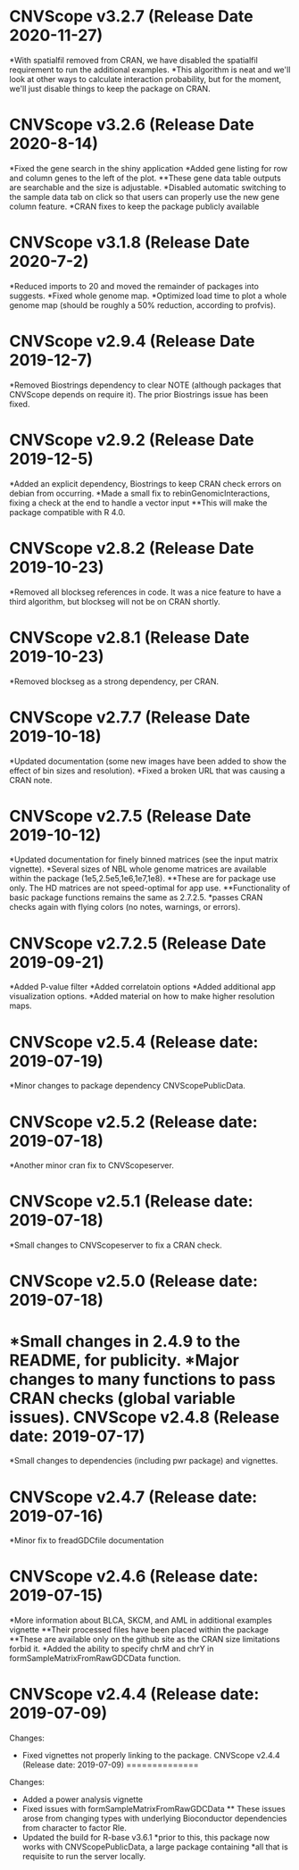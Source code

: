 
CNVScope v3.2.7 (Release Date 2020-11-27)
==============
*With spatialfil removed from CRAN, we have disabled the spatialfil requirement
to run the additional examples.
*This algorithm is neat and we'll look at other ways to calculate interaction
probability, but for the moment,
we'll just disable things to keep the package on CRAN.

CNVScope v3.2.6 (Release Date 2020-8-14)
==============
*Fixed the gene search in the shiny application
*Added gene listing for row and column genes to the left of the plot.
**These gene data table outputs are searchable and the size
is adjustable.
*Disabled automatic switching to the sample data tab on click so that
users can properly use the new gene column feature.
*CRAN fixes to keep the package publicly available



CNVScope v3.1.8 (Release Date 2020-7-2)
==============
*Reduced imports to 20 and moved the remainder of packages into suggests.
*Fixed whole genome map.
*Optimized load time to plot a whole genome map (should be roughly a 50% reduction, according to profvis).

CNVScope v2.9.4 (Release Date 2019-12-7)
==============
*Removed Biostrings dependency to clear NOTE 
(although packages that CNVScope depends on require it). The prior Biostrings issue has been
fixed.

CNVScope v2.9.2 (Release Date 2019-12-5)
==============
*Added an explicit dependency, Biostrings to keep CRAN check errors on debian from occurring.
*Made a small fix to rebinGenomicInteractions, fixing a check at the end to handle a vector input
**This will make the package compatible with R 4.0.

CNVScope v2.8.2 (Release Date 2019-10-23)
==============
*Removed all blockseg references in code. It was a nice feature to have a third algorithm, but blockseg will not be on CRAN shortly.

CNVScope v2.8.1 (Release Date 2019-10-23)
==============
*Removed blockseg as a strong dependency, per CRAN.


CNVScope v2.7.7 (Release Date 2019-10-18)
==============
*Updated documentation (some new images have been added to show the effect of bin sizes and resolution).
*Fixed a broken URL that was causing a CRAN note.

CNVScope v2.7.5 (Release Date 2019-10-12)
==============
*Updated documentation for finely binned matrices (see the input matrix vignette).
*Several sizes of NBL whole genome matrices are available within the package (1e5,2.5e5,1e6,1e7,1e8).
**These are for package use only. The HD matrices are not speed-optimal for app use.
**Functionality of basic package functions remains the same as 2.7.2.5.
*passes CRAN checks again with flying colors (no notes, warnings, or errors).

CNVScope v2.7.2.5 (Release Date 2019-09-21)
==============
*Added P-value filter
*Added correlatoin options
*Added additional app visualization options.
*Added material on how to make higher resolution maps.

CNVScope v2.5.4 (Release date: 2019-07-19)
==============
*Minor changes to package dependency CNVScopePublicData.

CNVScope v2.5.2 (Release date: 2019-07-18)
==============
*Another minor cran fix to CNVScopeserver.

CNVScope v2.5.1 (Release date: 2019-07-18)
==============
*Small changes to CNVScopeserver to fix a CRAN check.

CNVScope v2.5.0 (Release date: 2019-07-18)
==============
*Small changes in 2.4.9 to the README, for publicity.
*Major changes to many functions to pass CRAN checks (global variable issues).
CNVScope v2.4.8 (Release date: 2019-07-17)
==============
*Small changes to dependencies (including pwr package) and vignettes.

CNVScope v2.4.7 (Release date: 2019-07-16)
==============
*Minor fix to freadGDCfile documentation

CNVScope v2.4.6 (Release date: 2019-07-15)
==============
*More information about BLCA, SKCM, and AML in additional examples vignette
**Their processed files have been placed within the package
**These are available only on the github site as the CRAN size limitations forbid it.
*Added the ability to specify chrM and chrY in formSampleMatrixFromRawGDCData function.

CNVScope v2.4.4 (Release date: 2019-07-09)
==============

Changes:
* Fixed vignettes not properly linking to the package.
CNVScope v2.4.4 (Release date: 2019-07-09)
==============

Changes:

* Added a power analysis vignette
* Fixed issues with formSampleMatrixFromRawGDCData
** These issues arose from changing types with underlying Bioconductor dependencies from character to factor Rle.
* Updated the build for R-base v3.6.1
*prior to this, this package now works with CNVScopePublicData, a large package containing
*all that is requisite to run the server locally.
